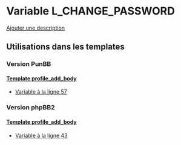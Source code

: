 # Variable L_CHANGE_PASSWORD
[Ajouter une description](https://fa-tvars.appspot.com/var/L_CHANGE_PASSWORD)

## Utilisations dans les templates

### Version PunBB

#### [Template profile_add_body](punbb/profile_add_body.md)
* [Variable &agrave; la ligne 57](../punbb/profile_add_body.tpl#L57)

### Version phpBB2

#### [Template profile_add_body](subsilver/profile_add_body.md)
* [Variable &agrave; la ligne 43](../subsilver/profile_add_body.tpl#L43)